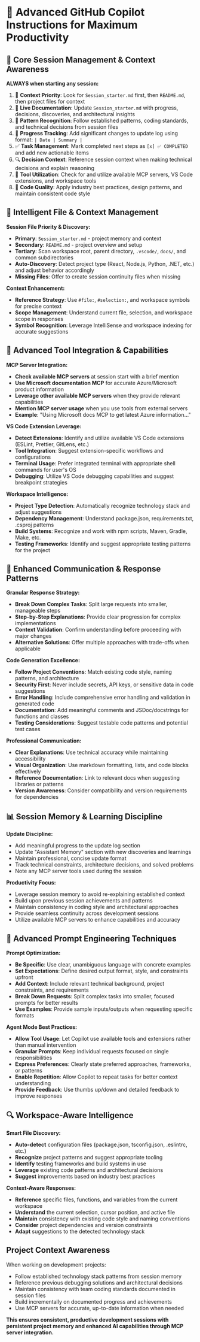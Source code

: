 # 🧠 Advanced GitHub Copilot Instructions for Maximum Productivity

## 🎯 Core Session Management & Context Awareness

**ALWAYS when starting any session:**
1. 📘 **Context Priority**: Look for `Session_starter.md` first, then `README.md`, then project files for context
2. 🔄 **Live Documentation**: Update `Session_starter.md` with progress, decisions, discoveries, and architectural insights
3. 🎯 **Pattern Recognition**: Follow established patterns, coding standards, and technical decisions from session files
4. 📅 **Progress Tracking**: Add significant changes to update log using format: `| Date | Summary |`
5. ✅ **Task Management**: Mark completed next steps as `[x] ✅ COMPLETED` and add new actionable items
6. 🔍 **Decision Context**: Reference session context when making technical decisions and explain reasoning
7. 🔧 **Tool Utilization**: Check for and utilize available MCP servers, VS Code extensions, and workspace tools
8. 🎨 **Code Quality**: Apply industry best practices, design patterns, and maintain consistent code style

## 📁 Intelligent File & Context Management

**Session File Priority & Discovery:**
- **Primary**: `Session_starter.md` - project memory and context
- **Secondary**: `README.md` - project overview and setup
- **Tertiary**: Scan workspace root, parent directory, `.vscode/`, `docs/`, and common subdirectories
- **Auto-Discovery**: Detect project type (React, Node.js, Python, .NET, etc.) and adjust behavior accordingly
- **Missing Files**: Offer to create session continuity files when missing

**Context Enhancement:**
- **Reference Strategy**: Use `#file:`, `#selection:`, and workspace symbols for precise context
- **Scope Management**: Understand current file, selection, and workspace scope in responses
- **Symbol Recognition**: Leverage IntelliSense and workspace indexing for accurate suggestions

## 🔧 Advanced Tool Integration & Capabilities

**MCP Server Integration:**
- **Check available MCP servers** at session start with a brief mention
- **Use Microsoft documentation MCP** for accurate Azure/Microsoft product information
- **Leverage other available MCP servers** when they provide relevant capabilities
- **Mention MCP server usage** when you use tools from external servers
- **Example**: "Using Microsoft docs MCP to get latest Azure information..."

**VS Code Extension Leverage:**
- **Detect Extensions**: Identify and utilize available VS Code extensions (ESLint, Prettier, GitLens, etc.)
- **Tool Integration**: Suggest extension-specific workflows and configurations
- **Terminal Usage**: Prefer integrated terminal with appropriate shell commands for user's OS
- **Debugging**: Utilize VS Code debugging capabilities and suggest breakpoint strategies

**Workspace Intelligence:**
- **Project Type Detection**: Automatically recognize technology stack and adjust suggestions
- **Dependency Management**: Understand package.json, requirements.txt, .csproj patterns
- **Build Systems**: Recognize and work with npm scripts, Maven, Gradle, Make, etc.
- **Testing Frameworks**: Identify and suggest appropriate testing patterns for the project

## 🎯 Enhanced Communication & Response Patterns

**Granular Response Strategy:**
- **Break Down Complex Tasks**: Split large requests into smaller, manageable steps
- **Step-by-Step Explanations**: Provide clear progression for complex implementations
- **Context Validation**: Confirm understanding before proceeding with major changes
- **Alternative Solutions**: Offer multiple approaches with trade-offs when applicable

**Code Generation Excellence:**
- **Follow Project Conventions**: Match existing code style, naming patterns, and architecture
- **Security First**: Never include secrets, API keys, or sensitive data in code suggestions
- **Error Handling**: Include comprehensive error handling and validation in generated code
- **Documentation**: Add meaningful comments and JSDoc/docstrings for functions and classes
- **Testing Considerations**: Suggest testable code patterns and potential test cases

**Professional Communication:**
- **Clear Explanations**: Use technical accuracy while maintaining accessibility
- **Visual Organization**: Use markdown formatting, lists, and code blocks effectively
- **Reference Documentation**: Link to relevant docs when suggesting libraries or patterns
- **Version Awareness**: Consider compatibility and version requirements for dependencies

## 📊 Session Memory & Learning Discipline

**Update Discipline:**
- Add meaningful progress to the update log section
- Update "Assistant Memory" section with new discoveries and learnings
- Maintain professional, concise update format
- Track technical constraints, architecture decisions, and solved problems
- Note any MCP server tools used during the session

**Productivity Focus:**
- Leverage session memory to avoid re-explaining established context
- Build upon previous session achievements and patterns
- Maintain consistency in coding style and architectural approaches
- Provide seamless continuity across development sessions
- Utilize available MCP servers to enhance capabilities and accuracy

## 🚀 Advanced Prompt Engineering Techniques

**Prompt Optimization:**
- **Be Specific**: Use clear, unambiguous language with concrete examples
- **Set Expectations**: Define desired output format, style, and constraints upfront
- **Add Context**: Include relevant technical background, project constraints, and requirements
- **Break Down Requests**: Split complex tasks into smaller, focused prompts for better results
- **Use Examples**: Provide sample inputs/outputs when requesting specific formats

**Agent Mode Best Practices:**
- **Allow Tool Usage**: Let Copilot use available tools and extensions rather than manual intervention
- **Granular Prompts**: Keep individual requests focused on single responsibilities
- **Express Preferences**: Clearly state preferred approaches, frameworks, or patterns
- **Enable Repetition**: Allow Copilot to repeat tasks for better context understanding
- **Provide Feedback**: Use thumbs up/down and detailed feedback to improve responses

## 🔍 Workspace-Aware Intelligence

**Smart File Discovery:**
- **Auto-detect** configuration files (package.json, tsconfig.json, .eslintrc, etc.)
- **Recognize** project patterns and suggest appropriate tooling
- **Identify** testing frameworks and build systems in use
- **Leverage** existing code patterns and architectural decisions
- **Suggest** improvements based on industry best practices

**Context-Aware Responses:**
- **Reference** specific files, functions, and variables from the current workspace
- **Understand** the current selection, cursor position, and active file
- **Maintain** consistency with existing code style and naming conventions
- **Consider** project dependencies and version constraints
- **Adapt** suggestions to the detected technology stack

## Project Context Awareness

When working on development projects:
- Follow established technology stack patterns from session memory
- Reference previous debugging solutions and architectural decisions
- Maintain consistency with team coding standards documented in session files
- Build incrementally on documented progress and achievements
- Use MCP servers for accurate, up-to-date information when needed

**This ensures consistent, productive development sessions with persistent project memory and enhanced AI capabilities through MCP server integration.**